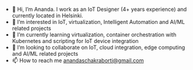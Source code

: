 - 👋 Hi, I’m Ananda. I work as an IoT Designer (4+ years experience) and currently located in Helsinki. 
- 👀 I’m interested in IoT, virtualization, Intelligent Automation and AI/ML related projects
- 🌱 I’m currently learning virtualization, container orchestration with Kubernetes and scripting for IoT device integration    
- 💞️ I’m looking to collaborate on IoT, cloud integration, edge computing and AI/ML related projects
- 📫 How to reach me anandaschakraborti@gmail.com

<!---
anandashankar/anandashankar is a ✨ special ✨ repository because its `README.md` (this file) appears on your GitHub profile.
You can click the Preview link to take a look at your changes.
--->

